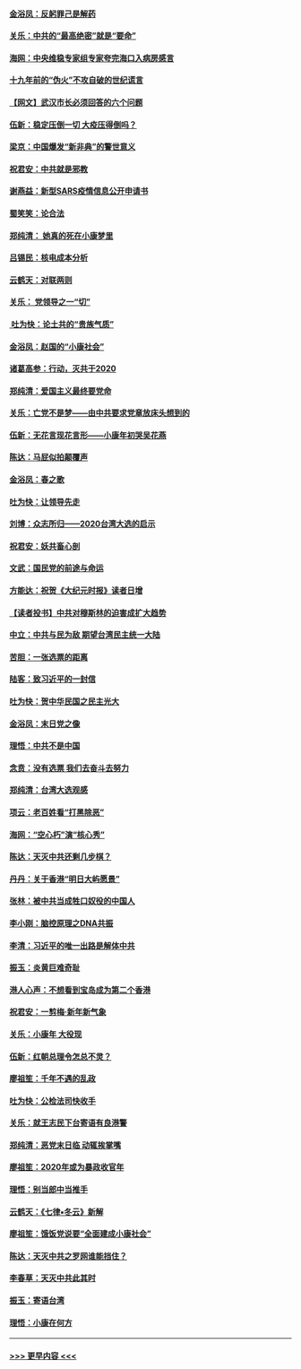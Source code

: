 #### [金浴凤：反躬罪己是解药](../pages/nsc993/n11820280.md?t=01261022) 
#### [关乐：中共的“最高绝密”就是“要命”](../pages/nsc993/n11816946.md?t=01261022) 
#### [海网：中央维稳专家组专家夸完海口入病房感言](../pages/nsc993/n11815138.md?t=01261022) 
#### [十九年前的“伪火”不攻自破的世纪谎言](../pages/nsc993/n11813238.md?t=01261022) 
#### [【网文】武汉市长必须回答的六个问题](../pages/nsc993/n11813848.md?t=01261022) 
#### [伍新：稳定压倒一切 大疫压得倒吗？](../pages/nsc993/n11812634.md?t=01261022) 
#### [梁京：中国爆发“新非典”的警世意义](../pages/nsc993/n11812554.md?t=01261022) 
#### [祝君安：中共就是邪教](../pages/nsc993/n11812431.md?t=01261022) 
#### [谢燕益：新型SARS疫情信息公开申请书](../pages/nsc993/n11808840.md?t=01261022) 
#### [蜀笑笑：论合法](../pages/nsc993/n11808064.md?t=01261022) 
#### [郑纯清： 她真的死在小康梦里](../pages/nsc993/n11806623.md?t=01261022) 
#### [吕锡民：核电成本分析](../pages/nsc993/n11806284.md?t=01261022) 
#### [云鹤天：对联两则](../pages/nsc993/n11805957.md?t=01261022) 
#### [关乐： 党领导之一“切”](../pages/nsc993/n11804505.md?t=01261022) 
#### [ 吐为快：论土共的“贵族气质”](../pages/nsc993/n11804490.md?t=01261022) 
#### [金浴凤：赵国的“小康社会”](../pages/nsc993/n11804452.md?t=01261022) 
#### [诸葛高参：行动，灭共于2020](../pages/nsc993/n11804120.md?t=01261022) 
#### [郑纯清：爱国主义最终要党命](../pages/nsc993/n11802197.md?t=01261022) 
#### [关乐：亡党不是梦——由中共要求党章放床头想到的](../pages/nsc993/n11802156.md?t=01261022) 
#### [伍新：无花言现花言形——小康年初哭吴花燕](../pages/nsc993/n11800044.md?t=01261022) 
#### [陈达：马屁似拍颠覆声](../pages/nsc993/n11800010.md?t=01261022) 
#### [金浴凤：春之歌](../pages/nsc993/n11797687.md?t=01261022) 
#### [吐为快：让领导先走](../pages/nsc993/n11797512.md?t=01261022) 
#### [刘博：众志所归——2020台湾大选的启示](../pages/nsc993/n11796878.md?t=01261022) 
#### [祝君安：妖共畜心剖](../pages/nsc993/n11794273.md?t=01261022) 
#### [文武：国民党的前途与命运](../pages/nsc993/n11794198.md?t=01261022) 
#### [方能达：祝贺《大纪元时报》读者日增](../pages/nsc993/n11793807.md?t=01261022) 
#### [【读者投书】中共对穆斯林的迫害成扩大趋势](../pages/nsc993/n11791371.md?t=01261022) 
#### [中立：中共与民为敌 期望台湾民主统一大陆](../pages/nsc993/n11790392.md?t=01261022) 
#### [苦胆：一张选票的距离](../pages/nsc993/n11788914.md?t=01261022) 
#### [陆客：致习近平的一封信](../pages/nsc993/n11788867.md?t=01261022) 
#### [吐为快：贺中华民国之民主光大](../pages/nsc993/n11788618.md?t=01261022) 
#### [金浴凤：末日党之像](../pages/nsc993/n11787475.md?t=01261022) 
#### [理悟：中共不是中国](../pages/nsc993/n11787463.md?t=01261022) 
#### [念贲：没有选票  我们去奋斗去努力](../pages/nsc993/n11787398.md?t=01261022) 
#### [郑纯清：台湾大选观感](../pages/nsc993/n11786210.md?t=01261022) 
#### [项云：老百姓看“打黑除恶”](../pages/nsc993/n11785398.md?t=01261022) 
#### [海网：“空心朽”演“核心秀”](../pages/nsc993/n11783874.md?t=01261022) 
#### [陈达：天灭中共还剩几步棋？](../pages/nsc993/n11783719.md?t=01261022) 
#### [丹丹：关于香港“明日大屿愿景”](../pages/nsc993/n11783273.md?t=01261022) 
#### [张林：被中共当成牲口奴役的中国人](../pages/nsc993/n11782397.md?t=01261022) 
#### [李小刚：脑控原理之DNA共振](../pages/nsc993/n11780962.md?t=01261022) 
#### [李清：习近平的唯一出路是解体中共](../pages/nsc993/n11780866.md?t=01261022) 
#### [振玉：炎黄巨难奇耻](../pages/nsc993/n11779632.md?t=01261022) 
#### [港人心声：不想看到宝岛成为第二个香港](../pages/nsc993/n11778817.md?t=01261022) 
#### [祝君安：一剪梅‧新年新气象](../pages/nsc993/n11776340.md?t=01261022) 
#### [关乐：小康年 大役现](../pages/nsc993/n11774213.md?t=01261022) 
#### [伍新：红朝总理令怎总不灵？](../pages/nsc993/n11770813.md?t=01261022) 
#### [廖祖笙：千年不遇的乱政](../pages/nsc993/n11770373.md?t=01261022) 
#### [吐为快：公检法司快收手](../pages/nsc993/n11770359.md?t=01261022) 
#### [关乐：就王志民下台寄语有良港警](../pages/nsc993/n11769903.md?t=01261022) 
#### [郑纯清：恶党末日临 动辄挨掌嘴](../pages/nsc993/n11769356.md?t=01261022) 
#### [廖祖笙：2020年或为暴政收官年](../pages/nsc993/n11768216.md?t=01261022) 
#### [理悟：别当郎中当推手](../pages/nsc993/n11768243.md?t=01261022) 
#### [云鹤天：《七律▪冬云》新解](../pages/nsc993/n11768204.md?t=01261022) 
#### [廖祖笙：饿饭党说要“全面建成小康社会”](../pages/nsc993/n11767482.md?t=01261022) 
#### [陈达：天灭中共之罗网谁能挡住？](../pages/nsc993/n11767465.md?t=01261022) 
#### [李春草：天灭中共此其时](../pages/nsc993/n11767452.md?t=01261022) 
#### [振玉：寄语台湾](../pages/nsc993/n11767432.md?t=01261022) 
#### [理悟：小康在何方](../pages/nsc993/n11767394.md?t=01261022) 

----
#### [ >>> 更早内容 <<< ](../indexes/nsc993-earlier.md)
